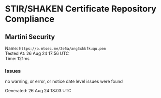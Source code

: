 # STIR/SHAKEN Certificate Repository Compliance

## Martini Security

Name: `https://p.mtsec.me/2e5a/ang3xkbfkuqu.pem`\
Tested At: 26 Aug 24 17:56 UTC\
Time: 121ms

### Issues

no warning, or error, or notice date level issues were found

Generated: 26 Aug 24 18:03 UTC